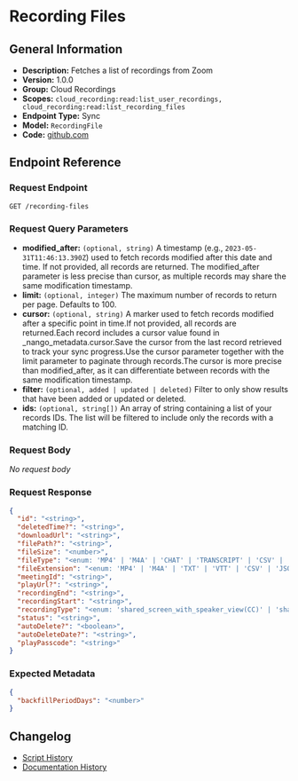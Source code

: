 <!-- BEGIN GENERATED CONTENT -->
# Recording Files

## General Information

- **Description:** Fetches a list of recordings from Zoom
- **Version:** 1.0.0
- **Group:** Cloud Recordings
- **Scopes:** `cloud_recording:read:list_user_recordings, cloud_recording:read:list_recording_files`
- **Endpoint Type:** Sync
- **Model:** `RecordingFile`
- **Code:** [github.com](https://github.com/NangoHQ/integration-templates/tree/main/integrations/zoom/syncs/recording-files.ts)


## Endpoint Reference

### Request Endpoint

`GET /recording-files`

### Request Query Parameters

- **modified_after:** `(optional, string)` A timestamp (e.g., `2023-05-31T11:46:13.390Z`) used to fetch records modified after this date and time. If not provided, all records are returned. The modified_after parameter is less precise than cursor, as multiple records may share the same modification timestamp.
- **limit:** `(optional, integer)` The maximum number of records to return per page. Defaults to 100.
- **cursor:** `(optional, string)` A marker used to fetch records modified after a specific point in time.If not provided, all records are returned.Each record includes a cursor value found in _nango_metadata.cursor.Save the cursor from the last record retrieved to track your sync progress.Use the cursor parameter together with the limit parameter to paginate through records.The cursor is more precise than modified_after, as it can differentiate between records with the same modification timestamp.
- **filter:** `(optional, added | updated | deleted)` Filter to only show results that have been added or updated or deleted.
- **ids:** `(optional, string[])` An array of string containing a list of your records IDs. The list will be filtered to include only the records with a matching ID.

### Request Body

_No request body_

### Request Response

```json
{
  "id": "<string>",
  "deletedTime?": "<string>",
  "downloadUrl": "<string>",
  "filePath?": "<string>",
  "fileSize": "<number>",
  "fileType": "<enum: 'MP4' | 'M4A' | 'CHAT' | 'TRANSCRIPT' | 'CSV' | 'TB' | 'CC' | 'CHAT_MESSAGE' | 'SUMMARY' | 'TIMELINE'>",
  "fileExtension": "<enum: 'MP4' | 'M4A' | 'TXT' | 'VTT' | 'CSV' | 'JSON' | 'JPG'>",
  "meetingId": "<string>",
  "playUrl?": "<string>",
  "recordingEnd": "<string>",
  "recordingStart": "<string>",
  "recordingType": "<enum: 'shared_screen_with_speaker_view(CC)' | 'shared_screen_with_speaker_view' | 'shared_screen_with_gallery_view' | 'active_speaker' | 'gallery_view' | 'shared_screen' | 'audio_only' | 'audio_transcript' | 'chat_file' | 'poll' | 'host_video' | 'closed_caption' | 'timeline' | 'thumbnail' | 'audio_interpretation' | 'summary' | 'summary_next_steps' | 'summary_smart_chapters' | 'sign_interpretation' | 'production_studio'>",
  "status": "<string>",
  "autoDelete?": "<boolean>",
  "autoDeleteDate?": "<string>",
  "playPasscode": "<string>"
}
```

### Expected Metadata

```json
{
  "backfillPeriodDays": "<number>"
}
```

## Changelog

- [Script History](https://github.com/NangoHQ/integration-templates/commits/main/integrations/zoom/syncs/recording-files.ts)
- [Documentation History](https://github.com/NangoHQ/integration-templates/commits/main/integrations/zoom/syncs/recording-files.md)

<!-- END  GENERATED CONTENT -->

